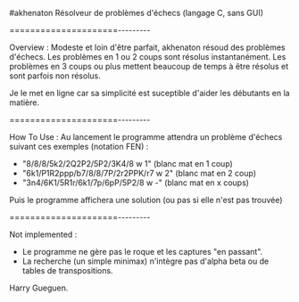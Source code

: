 #akhenaton
Résolveur de problèmes d'échecs (langage C, sans GUI)

=====================---------

Overview :
Modeste et loin d'être parfait, akhenaton résoud des problèmes d'échecs.
Les problèmes en 1 ou 2 coups sont résolus instantanément.
Les problèmes en 3 coups ou plus mettent beaucoup de temps à être résolus et sont parfois non résolus.

Je le met en ligne car sa simplicité est suceptible d'aider les débutants en la matière.

=====================---------

How To Use :
Au lancement le programme attendra un problème d'échecs suivant ces exemples (notation FEN) :
- "8/8/8/5k2/2Q2P2/5P2/3K4/8 w 1" (blanc mat en 1 coup)
- "6k1/P1R2ppp/b7/8/8/7P/2r2PPK/r7 w 2" (blanc mat en 2 coup)
- "3n4/6K1/5R1r/6k1/7p/6pP/5P2/8 w -" (blanc mat en x coups)

Puis le programme affichera une solution (ou pas si elle n'est pas trouvée)

=====================---------

Not implemented :
- Le programme ne gère pas le roque et les captures "en passant".
- La recherche (un simple minimax) n'intègre pas d'alpha beta ou de tables de transpositions.

Harry Gueguen.
